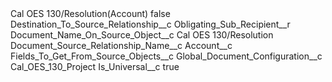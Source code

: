 <?xml version="1.0" encoding="UTF-8"?>
<CustomMetadata xmlns="http://soap.sforce.com/2006/04/metadata" xmlns:xsi="http://www.w3.org/2001/XMLSchema-instance" xmlns:xsd="http://www.w3.org/2001/XMLSchema">
    <label>Cal OES 130/Resolution(Account)</label>
    <protected>false</protected>
    <values>
        <field>Destination_To_Source_Relationship__c</field>
        <value xsi:type="xsd:string">Obligating_Sub_Recipient__r</value>
    </values>
    <values>
        <field>Document_Name_On_Source_Object__c</field>
        <value xsi:type="xsd:string">Cal OES 130/Resolution</value>
    </values>
    <values>
        <field>Document_Source_Relationship_Name__c</field>
        <value xsi:type="xsd:string">Account__c</value>
    </values>
    <values>
        <field>Fields_To_Get_From_Source_Objects__c</field>
        <value xsi:nil="true"/>
    </values>
    <values>
        <field>Global_Document_Configuration__c</field>
        <value xsi:type="xsd:string">Cal_OES_130_Project</value>
    </values>
    <values>
        <field>Is_Universal__c</field>
        <value xsi:type="xsd:boolean">true</value>
    </values>
</CustomMetadata>
